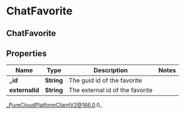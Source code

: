 # ChatFavorite

## ChatFavorite

## Properties

|Name | Type | Description | Notes|
|------------ | ------------- | ------------- | -------------|
| **_id** | **String** | The guid id of the favorite | |
| **externalId** | **String** | The external id of the favorite | |



_PureCloudPlatformClientV2@166.0.0_
